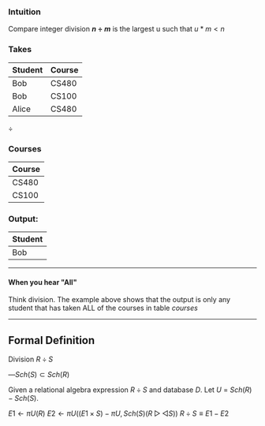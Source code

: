 


### Intuition


Compare integer division **$n \div m$** is the largest u such that  $u * m < n$


### **Takes**

| Student | Course |
| ------- | ------ |
| Bob     | CS480  |
| Bob     | CS100  |
| Alice   | CS480  |

$\div$

### **Courses**

| Course |
| ------ |
| CS480  |
| CS100  |

### **Output**:

| Student |
| ------- |
| Bob     |

---

#### When you hear "All"

Think division.
The example above shows that the output is only any student that has taken ALL of the courses in table *courses*



---
## Formal Definition


Division $R \div S$

$— Sch(S) ⊂ Sch(R)$

Given a relational algebra expression $R \div S$ and database $D$. Let $U$ = $Sch(R) - Sch(S)$.
	
$E1 ← πU(R)$
$E2 ← πU((E1 × S) − πU,Sch(S) (R ▷◁ S))$
$R  ÷  S ≡ E1 − E2$




